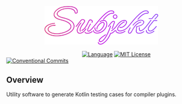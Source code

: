 <p align="center"><img width=60% src="resources/img/logo.png"></p>


&nbsp;&nbsp;&nbsp;&nbsp;&nbsp;&nbsp;&nbsp;&nbsp;&nbsp;&nbsp;&nbsp;&nbsp;&nbsp;&nbsp;&nbsp;&nbsp;&nbsp;&nbsp;&nbsp;&nbsp;
&nbsp;&nbsp;&nbsp;&nbsp;&nbsp;&nbsp;&nbsp;&nbsp;&nbsp;&nbsp;&nbsp;&nbsp;&nbsp;&nbsp;&nbsp;&nbsp;&nbsp;&nbsp;&nbsp;&nbsp;
&nbsp;&nbsp;&nbsp;&nbsp;&nbsp;&nbsp;&nbsp;&nbsp;
[![Language][kotlin-shield]][kotlin-url]
[![MIT License][license-shield]][license-url]
[![Conventional Commits][conventional-commits-shield]][conventional-commits-url]


## Overview

Utility software to generate Kotlin testing cases for compiler plugins.



<!--
***
    GITHUB SHIELDS VARIABLES
***
-->

[kotlin-shield]: https://img.shields.io/badge/Kotlin-7F52FF?style=flat&logo=Kotlin&logoColor=white

[kotlin-url]: https://kotlinlang.org/

[license-shield]: https://img.shields.io/github/license/FreshMag/subjekt.svg?style=flat

[license-url]: https://github.com/FreshMag/subjekt/blob/master/LICENSE

[conventional-commits-shield]: https://img.shields.io/badge/Conventional%20Commits-1.0.0-%23FE5196?logo=conventionalcommits

[conventional-commits-url]: https://conventionalcommits.org
